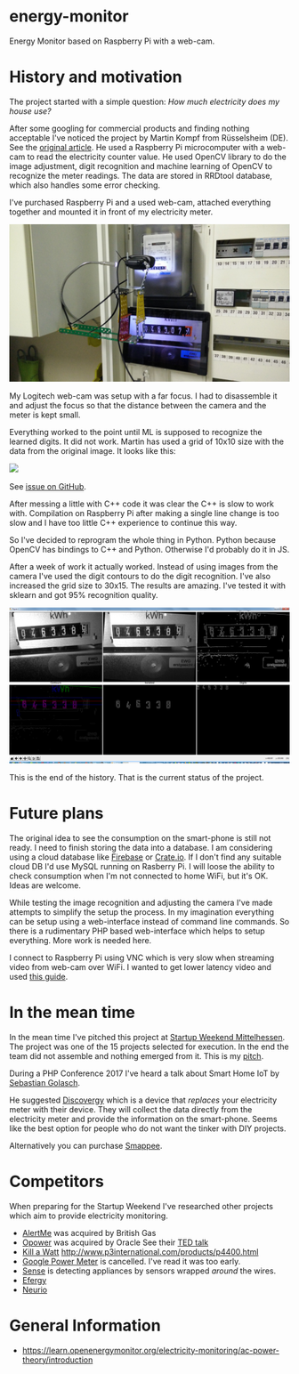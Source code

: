 # energy-monitor
Energy Monitor based on Raspberry Pi with a web-cam.

# History and motivation
The project started with a simple question: *How much electricity does my house use?*

After some googling for commercial products and finding nothing acceptable I've noticed the project by Martin Kompf from Rüsselsheim (DE). See the [original article](https://www.mkompf.com/cplus/emeocv.html). He used a Raspberry Pi microcomputer with a web-cam to read the electricity counter value. He used OpenCV library to do the image adjustment, digit recognition and machine learning of OpenCV to recognize the meter readings. The data are stored in RRDtool database, which also handles some error checking.

I've purchased Raspberry Pi and a used web-cam, attached everything together and mounted it in front of my electricity meter.

![](images/IMG_20170515_231615.jpg)

My Logitech web-cam was setup with a far focus. I had to disassemble it and adjust the focus so that the distance between the camera and the meter is kept small.

Everything worked to the point until ML is supposed to recognize the learned digits. It did not work. Martin has used a grid of 10x10 size with the data from the original image. It looks like this:

![](https://cloud.githubusercontent.com/assets/1579235/26342073/de40bbca-3f96-11e7-840a-fab7a294fd1d.png)

See [issue on GitHub](https://github.com/skaringa/emeocv/issues/3).

After messing a little with C++ code it was clear the C++ is slow to work with. Compilation on Raspberry Pi after making a single line change is too slow and I have too little C++ experience to continue this way.

So I've decided to reprogram the whole thing in Python. Python because OpenCV has bindings to C++ and Python. Otherwise I'd probably do it in JS.

After a week of work it actually worked. Instead of using images from the camera I've used the digit contours to do the digit recognition. I've also increased the grid size to 30x15. The results are amazing. I've tested it with sklearn and got 95% recognition quality.

![Image adjustment and digit recognition](images/Figure_1.png)

This is the end of the history. That is the current status of the project.

# Future plans

The original idea to see the consumption on the smart-phone is still not ready. I need to finish storing the data into a database. I am considering using a cloud database like [Firebase](https://firebase.google.com/) or [Crate.io](http://crate.io/). If I don't find any suitable cloud DB I'd use MySQL running on Rasberry Pi. I will loose the ability to check consumption when I'm not connected to home WiFi, but it's OK. Ideas are welcome.

While testing the image recognition and adjusting the camera I've made attempts to simplify the setup the process. In my imagination everything can be setup using a web-interface instead of command line commands. So there is a rudimentary PHP based web-interface which helps to setup everything. More work is needed here.

I connect to Raspberry Pi using VNC which is very slow when streaming video from web-cam over WiFi. I wanted to get lower latency video and used [this guide](https://pimylifeup.com/raspberry-pi-webcam-server/).

# In the mean time

In the mean time I've pitched this project at
[Startup Weekend Mittelhessen](https://www.startup-weekend-mittelhessen.de/). The project was one of the 15 projects selected for execution. In the end the team did not assemble and nothing emerged from it. This is my [pitch](docs/pitch.md).

During a PHP Conference 2017 I've heard a talk about Smart Home IoT by [Sebastian Golasch](https://github.com/asciidisco).

He suggested [Discovergy](https://discovergy.com/) which is a device that *replaces* your electricity meter with their device. They will collect the data directly from the electricity meter and provide the information on the smart-phone. Seems like the best option for people who do not want the tinker with DIY projects.

Alternatively you can purchase [Smappee](http://www.smappee.com/be_en/energy-monitor-home).

# Competitors

When preparing for the Startup Weekend I've researched other projects which aim to provide electricity monitoring.

* [AlertMe](https://en.wikipedia.org/wiki/AlertMe) was acquired by British Gas
* [Opower](https://en.wikipedia.org/wiki/Opower) was acquired by Oracle
	See their [TED talk](https://www.youtube.com/watch?v=8xHqRYw_M0s)
* [Kill a Watt](https://en.wikipedia.org/wiki/Kill_A_Watt)
	http://www.p3international.com/products/p4400.html
* [Google Power Meter](https://en.wikipedia.org/wiki/Google_PowerMeter) is cancelled. I've read it was too early.
* [Sense](https://sense.com/) is detecting appliances by sensors wrapped *around* the wires.
* [Efergy](https://engage.efergy.com/dashboard)
* [Neurio](https://www.postscapes.com/wifi-home-energy-monitor-neurio/)

# General Information

* https://learn.openenergymonitor.org/electricity-monitoring/ac-power-theory/introduction
